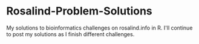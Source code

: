# Rosalind-Problem-Solutions
My solutions to bioinformatics challenges on rosalind.info in R. I'll continue to post my solutions as I finish different challenges.
